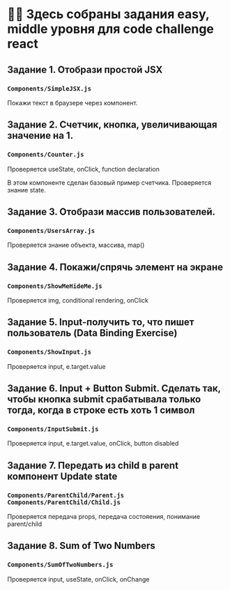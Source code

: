 # 👩‍💻 Здесь собраны задания easy, middle уровня для code challenge react

## Задание 1. Отобрази простой JSX
### `Components/SimpleJSX.js`
Покажи текст в браузере через компонент.

## Задание 2. Счетчик, кнопка, увеличивающая значение на 1.
### `Components/Counter.js`
Проверяется useState, onClick, function declaration

В этом компоненте сделан базовый пример счетчика.
Проверяется знание state.

## Задание 3. Отобрази массив пользователей.
### `Components/UsersArray.js`
Проверяется знание объекта, массива, map()

## Задание 4. Покажи/спрячь элемент на экране
### `Components/ShowMeHideMe.js`
Проверяется img, conditional rendering, onClick

## Задание 5. Input-получить то, что пишет пользователь (Data Binding Exercise)
### `Components/ShowInput.js`
Проверяется input, e.target.value

## Задание 6. Input + Button Submit. Сделать так, чтобы кнопка submit срабатывала только тогда, когда в строке есть хоть 1 символ
### `Components/InputSubmit.js`
Проверяется input, e.target.value, onClick, button disabled

## Задание 7. Передать из child в parent компонент Update state
### `Components/ParentChild/Parent.js` `Components/ParentChild/Child.js`
Проверяется передача props, передача состояения, понимание parent/child

## Задание 8. Sum of Two Numbers
### `Components/SumOfTwoNumbers.js` 
Проверяется input, useState, onClick, onChange





